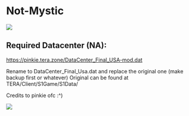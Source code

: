 # Not-Mystic

![](https://cdn.discordapp.com/attachments/205176170596007936/389450791087374338/image.jpg)

## Required Datacenter (NA):
https://pinkie.tera.zone/DataCenter_Final_USA-mod.dat

Rename to DataCenter_Final_Usa.dat and replace the original one (make backup first or whatever)
Original can be found at TERA/Client/S1Game/S1Data/

Credits to pinkie ofc :^)

![](https://cdn.discordapp.com/attachments/371070642021335040/390197194503749632/unknown.png)

